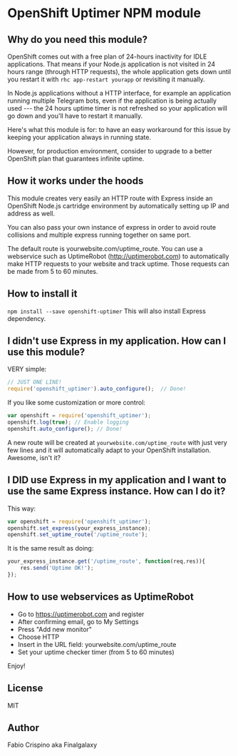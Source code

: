 # OpenShift Uptimer NPM module

## Why do you need this module?
OpenShift comes out with a free plan of 24-hours inactivity for IDLE applications.
That means if your Node.js application is not visited in 24 hours range (through HTTP requests), the whole application gets down until you restart it with `rhc app-restart yourapp` or revisiting it manually.

In Node.js applications without a HTTP interface, for example an application running multiple Telegram bots, even if the application is being actually used --- the 24 hours uptime timer is not refreshed so your application will go down and you'll have to restart it manually.

Here's what this module is for: to have an easy workaround for this issue by keeping your application always in running state.

However, for production environment, consider to upgrade to a better OpenShift plan that guarantees infinite uptime.

## How it works under the hoods
This module creates very easily an HTTP route with Express inside an OpenShift Node.js cartridge environment by automatically setting up IP and address as well.

You can also pass your own instance of express in order to avoid route collisions and multiple express running together on same port.

The default route is yourwebsite.com/uptime_route. You can use a webservice such as UptimeRobot (http://uptimerobot.com) to automatically make HTTP requests to your website and track uptime. Those requests can be made from 5 to 60 minutes.

## How to install it
`npm install --save openshift-uptimer`
This will also install Express dependency.

## I didn't use Express in my application. How can I use this module?
VERY simple:
```javascript
// JUST ONE LINE!
require('openshift_uptimer').auto_configure();  // Done!
```

If you like some customization or more control:
```javascript
var openshift = require('openshift_uptimer');
openshift.log(true); // Enable logging
openshift.auto_configure(); // Done!
```

A new route will be created at `yourwebsite.com/uptime_route` with just very few lines and it will automatically adapt to your OpenShift installation. Awesome, isn't it?

## I DID use Express in my application and I want to use the same Express instance. How can I do it?
This way:
```javascript
var openshift = require('openshift_uptimer');
openshift.set_express(your_express_instance);
openshift.set_uptime_route('/uptime_route');
```

It is the same result as doing:
```javascript
your_express_instance.get('/uptime_route', function(req,res)){
    res.send('Uptime OK!');
});
```

## How to use webservices as UptimeRobot
- Go to https://uptimerobot.com and register
- After confirming email, go to My Settings
- Press "Add new monitor"
- Choose HTTP
- Insert in the URL field: yourwebsite.com/uptime_route
- Set your uptime checker timer (from 5 to 60 minutes)

Enjoy!

## License
MIT

## Author
Fabio Crispino aka Finalgalaxy